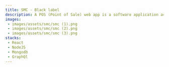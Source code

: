 ```yaml
---
title: SMC - Black label
description: A POS (Point of Sale) web app is a software application accessed via a web browser that allows businesses to conduct sales transactions and manage various aspects of their retail operations. These web-based POS systems offer features similar to traditional point of sale systems but with the added advantage of accessibility from any device with an internet connection.
images:
 - images/assets/smc/smc (1).png
 - images/assets/smc/smc (2).png
 - images/assets/smc/smc (3).png
stacks:
 - React
 - NodeJS
 - Mongodb
 - GraphQl
---
```

